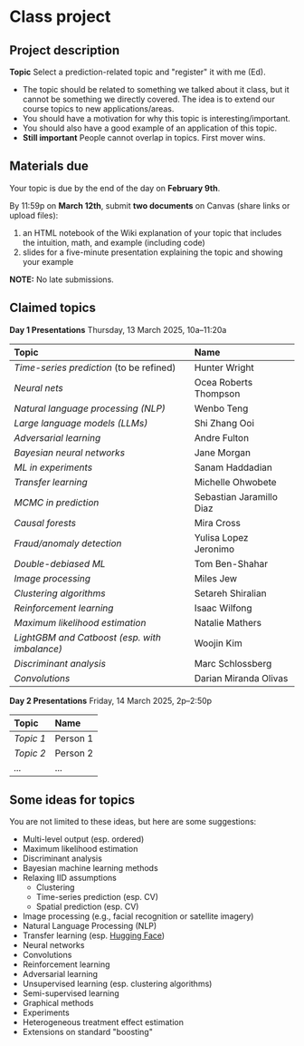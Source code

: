 # Class project

## Project description

**Topic** Select a prediction-related topic and "register" it with me (Ed).

- The topic should be related to something we talked about it class, but it cannot be something we directly covered. The idea is to extend our course topics to new applications/areas.
- You should have a motivation for why this topic is interesting/important.
- You should also have a good example of an application of this topic.
- **Still important** People cannot overlap in topics. First mover wins.

## Materials due

Your topic is due by the end of the day on **February 9th**.

By 11:59p on **March 12th**, submit **two documents** on Canvas (share links or upload files):

1. an HTML notebook of the Wiki explanation of your topic that includes the intuition, math, and example (including code)
1. slides for a five-minute presentation explaining the topic and showing your example 

**NOTE:** No late submissions.

## Claimed topics

**Day 1 Presentations** Thursday, 13 March 2025, 10a–11:20a

| Topic | Name |
|:---------|:---------|
| *Time-series prediction* (to be refined) | Hunter Wright |
| *Neural nets* | Ocea Roberts Thompson |
| *Natural language processing (NLP)* | Wenbo Teng |
| *Large language models (LLMs)* | Shi Zhang Ooi |
| *Adversarial learning* | Andre Fulton |
| *Bayesian neural networks* | Jane Morgan |
| *ML in experiments* | Sanam Haddadian |
| *Transfer learning* | Michelle Ohwobete |
| *MCMC in prediction* | Sebastian Jaramillo Diaz |
| *Causal forests* | Mira Cross |
| *Fraud/anomaly detection* | Yulisa Lopez Jeronimo |
| *Double-debiased ML* | Tom Ben-Shahar |
| *Image processing* | Miles Jew |
| *Clustering algorithms* | Setareh Shiralian |
| *Reinforcement learning* | Isaac Wilfong |
| *Maximum likelihood estimation* | Natalie Mathers |
| *LightGBM and Catboost (esp. with imbalance)* | Woojin Kim |
| *Discriminant analysis* | Marc Schlossberg |
| *Convolutions* | Darian Miranda Olivas |

**Day 2 Presentations** Friday, 14 March 2025, 2p–2:50p

| Topic | Name |
|:---------|:---------|
| *Topic 1* | Person 1 |
| *Topic 2* | Person 2 |
| *...* | ... |

## Some ideas for topics

You are not limited to these ideas, but here are some suggestions:

- Multi-level output (esp. ordered)
- Maximum likelihood estimation
- Discriminant analysis
- Bayesian machine learning methods
- Relaxing IID assumptions
	- Clustering
	- Time-series prediction (esp. CV)
	- Spatial prediction (esp. CV)
- Image processing (e.g., facial recognition or satellite imagery)
- Natural Language Processing (NLP)
- Transfer learning (esp. [Hugging Face](https://huggingface.co/))
- Neural networks
- Convolutions
- Reinforcement learning
- Adversarial learning
- Unsupervised learning (esp. clustering algorithms)
- Semi-supervised learning
- Graphical methods
- Experiments
- Heterogeneous treatment effect estimation
- Extensions on standard "boosting"
